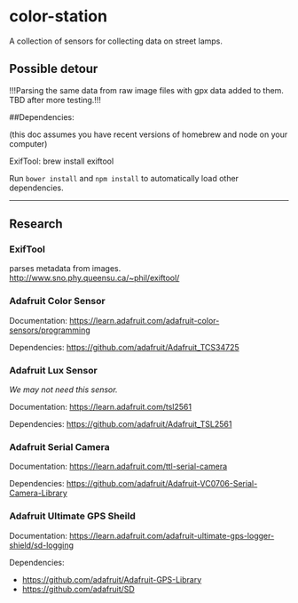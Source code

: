 color-station
=============

A collection of sensors for collecting data on street lamps.

## Possible detour
!!!Parsing the same data from raw image files with gpx data added to them. TBD after more testing.!!!

##Dependencies:

(this doc assumes you have recent versions of homebrew and node on your computer)

ExifTool: brew install exiftool

Run ``bower install`` and ``npm install`` to automatically load other dependencies.

-----------------

## Research

### ExifTool
parses metadata from images.
http://www.sno.phy.queensu.ca/~phil/exiftool/

### Adafruit Color Sensor

Documentation:
https://learn.adafruit.com/adafruit-color-sensors/programming

Dependencies:
https://github.com/adafruit/Adafruit_TCS34725

### Adafruit Lux Sensor
*We may not need this sensor.*

Documentation:
https://learn.adafruit.com/tsl2561

Dependencies:
https://github.com/adafruit/Adafruit_TSL2561

### Adafruit Serial Camera

Documentation: https://learn.adafruit.com/ttl-serial-camera

Dependencies: 
https://github.com/adafruit/Adafruit-VC0706-Serial-Camera-Library

### Adafruit Ultimate GPS Sheild

Documentation: 
https://learn.adafruit.com/adafruit-ultimate-gps-logger-shield/sd-logging

Dependencies:
- https://github.com/adafruit/Adafruit-GPS-Library
- https://github.com/adafruit/SD
